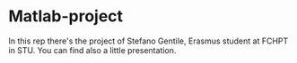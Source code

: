 # Matlab-project
In this rep there's the project of Stefano Gentile, Erasmus student at FCHPT in STU.
You can find also a little presentation.
